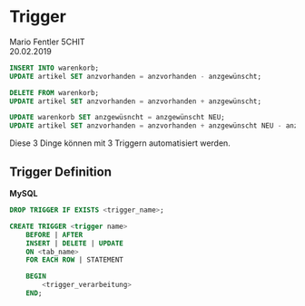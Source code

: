 # Trigger
Mario Fentler 5CHIT  
20.02.2019  
```SQL
INSERT INTO warenkorb;
UPDATE artikel SET anzvorhanden = anzvorhanden - anzgewünscht;
```

```SQL
DELETE FROM warenkorb;
UPDATE artikel SET anzvorhanden = anzvorhanden + anzgewünscht;
```

```SQL
UPDATE warenkorb SET anzgewüsncht = anzgewünscht NEU;
UPDATE artikel SET anzvorhanden = anzvorhanden + anzgewünscht NEU - anzgewünscht ALT;
```

Diese 3 Dinge können mit 3 Triggern automatisiert werden.

## Trigger Definition
__MySQL__
```SQL
DROP TRIGGER IF EXISTS <trigger_name>;

CREATE TRIGGER <trigger name>
    BEFORE | AFTER
    INSERT | DELETE | UPDATE
    ON <tab_name>
    FOR EACH ROW | STATEMENT

    BEGIN
        <trigger_verarbeitung>
    END;
```